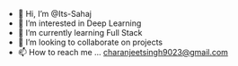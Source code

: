 - 👋 Hi, I’m @Its-Sahaj
- 👀 I’m interested in Deep Learning
- 🌱 I’m currently learning Full Stack
- 💞️ I’m looking to collaborate on projects 
- 📫 How to reach me ... charanjeetsingh9023@gmail.com

<!---
Its-Sahaj/Its-Sahaj is a ✨ special ✨ repository because its `README.md` (this file) appears on your GitHub profile.
You can click the Preview link to take a look at your changes.
--->
